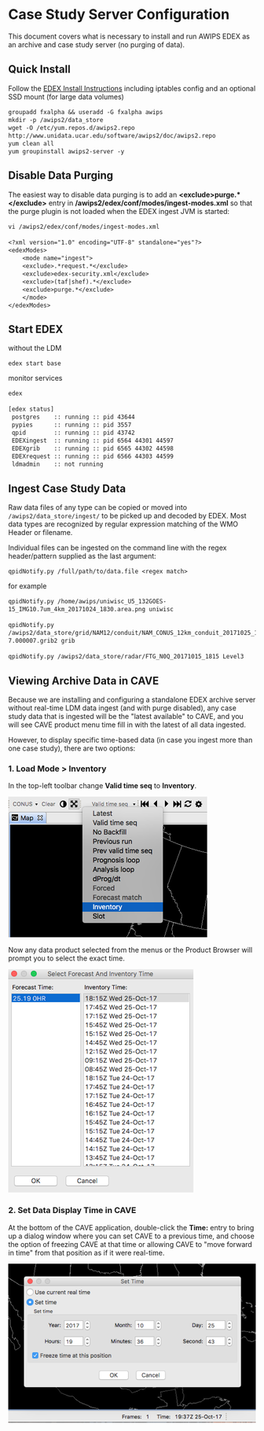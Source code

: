 # Case Study Server Configuration

This document covers what is necessary to install and run AWIPS EDEX as an archive and case study server (no purging of data).

## Quick Install

Follow the [EDEX Install Instructions](../install-edex/) including iptables config and an optional SSD mount (for large data volumes)

	groupadd fxalpha && useradd -G fxalpha awips
	mkdir -p /awips2/data_store
	wget -O /etc/yum.repos.d/awips2.repo http://www.unidata.ucar.edu/software/awips2/doc/awips2.repo
	yum clean all
	yum groupinstall awips2-server -y

## Disable Data Purging

The easiest way to disable data purging is to add an **&lt;exclude&gt;purge.*&lt;/exclude&gt;** entry in **/awips2/edex/conf/modes/ingest-modes.xml** so that the purge plugin is not loaded when the EDEX ingest JVM is started:

	vi /awips2/edex/conf/modes/ingest-modes.xml 

	<?xml version="1.0" encoding="UTF-8" standalone="yes"?>
	<edexModes>
	    <mode name="ingest">
		<exclude>.*request.*</exclude>
		<exclude>edex-security.xml</exclude>
		<exclude>(taf|shef).*</exclude>
		<exclude>purge.*</exclude>
	    </mode>
	</edexModes>

## Start EDEX 

without the LDM

	edex start base

monitor services

	edex

	[edex status]
	 postgres    :: running :: pid 43644
	 pypies      :: running :: pid 3557
	 qpid        :: running :: pid 43742
	 EDEXingest  :: running :: pid 6564 44301 44597
	 EDEXgrib    :: running :: pid 6565 44302 44598
	 EDEXrequest :: running :: pid 6566 44303 44599
	 ldmadmin    :: not running
	

## Ingest Case Study Data

Raw data files of any type can be copied or moved into `/awips2/data_store/ingest/` to be picked up and decoded by EDEX.  Most data types are recognized by regular expression matching of the WMO Header or filename.  

Individual files can be ingested on the command line with the regex header/pattern supplied as the last argument:

	qpidNotify.py /full/path/to/data.file <regex match>

for example

	qpidNotify.py /home/awips/uniwisc_U5_132GOES-15_IMG10.7um_4km_20171024_1830.area.png uniwisc

	qpidNotify.py /awips2/data_store/grid/NAM12/conduit/NAM_CONUS_12km_conduit_20171025_1200Z_F084_TMPK-7.000007.grib2 grib

	qpidNotify.py /awips2/data_store/radar/FTG_N0Q_20171015_1815 Level3

## Viewing Archive Data in CAVE

Because we are installing and configuring a standalone EDEX archive server without real-time LDM data ingest (and with purge disabled), any case study data that is ingested will be the "latest available" to CAVE, and you will see CAVE product menu time fill in with the latest of all data ingested.

However, to display specific time-based data (in case you ingest more than one case study), there are two options:

### 1. Load Mode &gt; Inventory

In the top-left toolbar change **Valid time seq** to **Inventory**.

![](/images/load_mode_inventory1.png)

Now any data product selected from the menus or the Product Browser will prompt you to select the exact time.

![](/images/load_mode_inventory2.png)

### 2. Set Data Display Time in CAVE

At the bottom of the CAVE application, double-click the **Time:** entry to bring up a dialog window where you can set CAVE to a previous time, and choose the option of freezing CAVE at that time or allowing CAVE to "move forward in time" from that position as if it were real-time.

![](/images/cave_set_time.png)

